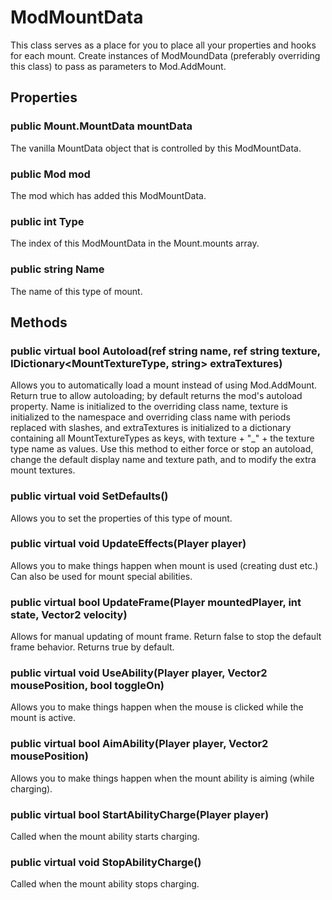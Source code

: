 # ModMountData

This class serves as a place for you to place all your properties and hooks for each mount. Create instances of ModMoundData (preferably overriding this class) to pass as parameters to Mod.AddMount.

## Properties

### public Mount.MountData mountData

The vanilla MountData object that is controlled by this ModMountData.

### public Mod mod

The mod which has added this ModMountData.

### public int Type

The index of this ModMountData in the Mount.mounts array.

### public string Name

The name of this type of mount.

## Methods

### public virtual bool Autoload(ref string name, ref string texture, IDictionary\<MountTextureType, string\> extraTextures)

Allows you to automatically load a mount instead of using Mod.AddMount. Return true to allow autoloading; by default returns the mod's autoload property. Name is initialized to the overriding class name, texture is initialized to the namespace and overriding class name with periods replaced with slashes, and extraTextures is initialized to a dictionary containing all MountTextureTypes as keys, with texture + "_" + the texture type name as values. Use this method to either force or stop an autoload, change the default display name and texture path, and to modify the extra mount textures.

### public virtual void SetDefaults()

Allows you to set the properties of this type of mount.

### public virtual void UpdateEffects(Player player)

Allows you to make things happen when mount is used (creating dust etc.) Can also be used for mount special abilities.

### public virtual bool UpdateFrame(Player mountedPlayer, int state, Vector2 velocity)

Allows for manual updating of mount frame. Return false to stop the default frame behavior. Returns true by default.

### public virtual void UseAbility(Player player, Vector2 mousePosition, bool toggleOn)

Allows you to make things happen when the mouse is clicked while the mount is active.

### public virtual bool AimAbility(Player player, Vector2 mousePosition)

Allows you to make things happen when the mount ability is aiming (while charging).

### public virtual bool StartAbilityCharge(Player player)

Called when the mount ability starts charging.

### public virtual void StopAbilityCharge()

Called when the mount ability stops charging.